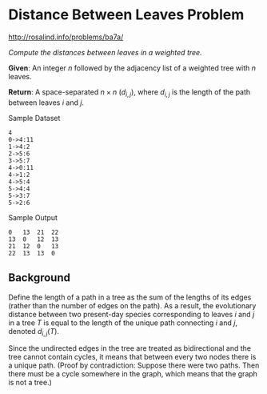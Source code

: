 # Distance Between Leaves Problem

http://rosalind.info/problems/ba7a/

*Compute the distances between leaves in a weighted tree.*

**Given**: An integer $n$ followed by the adjacency list of a weighted tree with $n$ leaves.

**Return**: A space-separated $n \times n\ (d_{i, j})$, where $d_{i, j}$ is the length of the path between leaves $i$ and $j$.

Sample Dataset
```
4
0->4:11
1->4:2
2->5:6
3->5:7
4->0:11
4->1:2
4->5:4
5->4:4
5->3:7
5->2:6
```
Sample Output
```
0   13  21  22
13  0   12  13
21  12  0   13
22  13  13  0
```

## Background

Define the length of a path in a tree as the sum of the lengths of its edges (rather than the number of edges on the path). As a result, the evolutionary distance between two present-day species corresponding to leaves $i$ and $j$ in a tree $T$ is equal to the length of the unique path connecting $i$ and $j$, denoted $d_{i, j}(T)$.

Since the undirected edges in the tree are treated as bidirectional and the tree cannot contain cycles, it means that between every two nodes there is a unique path. (Proof by contradiction: Suppose there were two paths. Then there must be a cycle somewhere in the graph, which means that the graph is not a tree.)